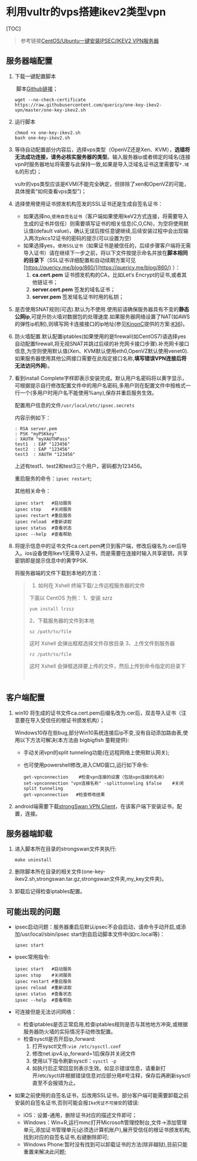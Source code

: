 # 利用vultr的vps搭建ikev2类型vpn

[TOC]

> 参考链接[CentOS/Ubuntu一键安装IPSEC/IKEV2 VPN服务器](https://quericy.me/blog/699/)

## 服务器端配置

1. 下载一键配置脚本

   ​	脚本[Github链接](https://github.com/quericy/one-key-ikev2-vpn)；

   ```
   wget --no-check-certificate https://raw.githubusercontent.com/quericy/one-key-ikev2-vpn/master/one-key-ikev2.sh
   ```

2. 运行脚本

   ```
   chmod +x one-key-ikev2.sh
   bash one-key-ikev2.sh
   ```

3. 等待自动配置部分内容后，选择vps类型（OpenVZ还是Xen、KVM），**选错将无法成功连接，请务必核实服务器的类型**。输入服务器ip或者绑定的域名(连接vpn时服务器地址将需要与此保持一致,如果是导入泛域名证书这里需要写`*.域名`的形式)；

   vultr的vps类型应该是KVM(不能完全确定，但排除了xen和OpenVZ的可能，具体搜索“如何查看vps类型”)；

4. 选择使用使用证书颁发机构签发的SSL证书还是生成自签名证书：

   - 如果选择no,`使用自签名证书`（客户端如果使用IkeV2方式连接，将需要导入生成的证书并信任）则需要填写证书的相关信息(C,O,CN)，为空将使用默认值(default value)，确认无误后按任意键继续,后续安装过程中会出现输入两次pkcs12证书的密码的提示(可以设置为空)
   - 如果选择yes，`使用SSL证书`（如果证书是被信任的，后续步骤客户端将无需导入证书）请在继续下一步之前，将以下文件按提示命名并放在**脚本相同的目录下**（SSL证书详细配置和自动续期方案可见[https://quericy.me/blog/860/](https://quericy.me/blog/860/) ）：
     1. **ca.cert.pem** 证书颁发机构的CA，比如Let‘s Encrypt的证书,或者其他链证书；
     2. **server.cert.pem** 签发的域名证书；
     3. **server.pem** 签发域名证书时用的私钥；

5. 是否使用SNAT规则(可选).默认为不使用.使用前请确保服务器具有不变的**静态公网ip**,可提升防火墙对数据包的处理速度.如果服务器网络设置了NAT(如AWS的弹性ip机制),则填写网卡连接接口的ip地址(参见[KinonC](https://github.com/KinonC)提供的方案:[#36](https://github.com/quericy/one-key-ikev2-vpn/issues/36))。

6. 防火墙配置.默认配置iptables(如果使用的是firewall(如CentOS7)请选择yes自动配置firewall,将无视SNAT并跳过后续的补充网卡接口步骤).补充网卡接口信息,为空则使用默认值(Xen、KVM默认使用eth0,OpenVZ默认使用venet0).如果服务器使用其他公网接口需要在此指定接口名称,**填写错误VPN连接后将无法访问外网**)。

7. 看到install Complete字样即表示安装完成。默认用户名密码将以黄字显示，可根据提示自行修改配置文件中的用户名密码,多用户则在配置文件中按格式一行一个(多用户时用户名不能使用%any),保存并重启服务生效。

   配置用户信息的文件`/usr/local/etc/ipsec.secrets`

   内容示例如下：

   ```
   : RSA server.pem
   : PSK "myPSKkey"
   : XAUTH "myXAUTHPass"
   test1  : EAP "123456"
   test2  : EAP "123456"
   test3  : XAUTH "123456"
   ```

   上述有test1、test2和test3三个用户，密码都为123456。

   重启服务的命令：`ipsec restart`;

   其他相关命令：

   ```
   ipsec start   #启动服务
   ipsec stop    #关闭服务
   ipsec restart #重启服务
   ipsec reload  #重新读取
   ipsec status  #查看状态
   ipsec --help  #查看帮助
   ```

8. 将提示信息中的证书文件ca.cert.pem拷贝到客户端，修改后缀名为.cer后导入。ios设备使用Ikev1无需导入证书，而是需要在连接时输入共享密钥，共享密钥即是提示信息中的黄字PSK.

   将服务器端的文件下载到本地的方法：

   >1. 如何在 Xshell 终端下载/上传远程服务器的文件
   >
   >   下面以 CentOS 为例： 
   >   1、安装 szrz
   >
   >   ```
   >   yum install lrzsz
   >   ```
   >
   >   2、下载服务器的文件到本地
   >
   >   ```
   >   sz /path/to/file
   >   ```
   >
   >   这时 Xshell 会弹出框框选择文件存放目录  3、上传文件到服务器
   >
   >   ```
   >   rz /path/to/file
   >   ```
   >
   >   这时 Xshell 会弹框选择要上传的文件，然后上传到命令指定的目录下
   >
   >​



## 客户端配置

1. win10 将生成的证书文件ca.cert.pem后缀名改为.cer后，双击导入证书（注意要在导入受信任的根证书颁发机构）；

   Windows10存在些bug,部分Win10系统连接后ip不变,没有自动添加路由表,使用以下方法可解决(本方法由 bigbigfish 童鞋提供):

   - 手动关闭vpn的split tunneling功能(在远程网络上使用默认网关);

   - 也可使用powershell修改,进入CMD窗口,运行如下命令:

     ```
     get-vpnconnection    #检查vpn连接的设置（包括vpn连接的名称）
     set-vpnconnection "vpn连接名称" -splittunneling $false    #关闭split tunneling
     get-vpnconnection   #检查修改结果
     ```

2. android端需要下载[strongSwan VPN Client](https://download.strongswan.org/Android/)，在该客户端下安装证书，配置，连接。



## 服务器端卸载

1. 进入脚本所在目录的strongswan文件夹执行:

   ```
   make uninstall
   ```

2. 删除脚本所在目录的相关文件(one-key-ikev2.sh,strongswan.tar.gz,strongswan文件夹,my_key文件夹)。

3. 卸载后记得检查iptables配置。



## 可能出现的问题

- ipsec启动问题：服务器重启后默认ipsec不会自启动，请命令手动开启,或添加/usr/local/sbin/ipsec start到自启动脚本文件中(如rc.local等)：

  ```
  ipsec start

  ```

- ipsec常用指令:

  ```
  ipsec start   #启动服务
  ipsec stop    #关闭服务
  ipsec restart #重启服务
  ipsec reload  #重新读取
  ipsec status  #查看状态
  ipsec --help  #查看帮助

  ```

- 可连接但是无法访问网络：

  - 检查iptables是否正常启用,检查iptables规则是否与其他地方冲突,或根据服务器防火墙的实际情况手动修改配置。
  - 检查sysctl是否开启ip_forward:
    1. 打开sysctl文件:`vim /etc/sysctl.conf`
    2. 修改net.ipv4.ip_forward=1后保存并关闭文件
    3. 使用以下指令刷新sysctl：`sysctl -p`
    4. 如执行后正常回显则表示生效。如显示错误信息，请重新打开/etc/syctl并根据错误信息对应部分用#号注释，保存后再刷新sysctl直至不会报错为止。

- 如果之前使用的自签名证书，后改用SSL证书，部分客户端可能需要卸载之前安装的自签名证书,否则可能会报`Ike凭证不可接受`的错误:

  - iOS：设置-通用，删除证书对应的描述文件即可；
  - Windows：Win+R,运行mmc打开Microsoft管理控制台,文件->添加管理单元,添加证书管理单元(必须选计算机账户),展开受信任的根证书颁发机构,找到对应的自签名证书,右键删除即可;
  - Windows Phone:暂时没有找到可以卸载证书的方法(除非越狱),目前只能重置来解决此问题;